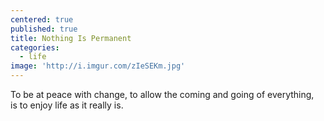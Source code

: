 ```yaml
---
centered: true
published: true
title: Nothing Is Permanent
categories:
  - life
image: 'http://i.imgur.com/zIeSEKm.jpg'
---
```

To be at peace 
with change,
to allow 
the coming 
and going 
of everything,  
is to enjoy life 
as it really is.
